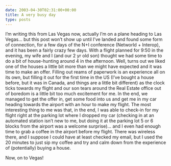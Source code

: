 ```yaml
---
date: 2003-04-30T02:31:00+00:00
title: A very busy day
type: posts
---
```

I’m writing this from Las Vegas now, actually I’m on a plane heading to Las Vegas… but this post won’t show up until I’ve landed and found some form of connection, for a few days of the N+I conference (Networld + Interop), and it has been a fairly crazy few days. With a flight planned for 9:50 in the evening, my wife and I (and our 2 yr old son) thought we had some time to do a bit of house-hunting around 4 in the afternoon. Well, turns out we liked one of the houses a little bit more than we might have expected and it was time to make an offer. Filling out reams of paperwork is an experience all on its own, but filling it out for the first time in the US (I’ve bought a house before, but it was in Canada, and things are a little bit different) as the clock ticks towards my flight and our son tears around the Real Estate office out of boredom is a little bit too much excitement for me. In the end, we managed to get the offer in, get some food into us and get me in my car heading towards the airport with an hour to make my flight. The most interesting thing to me was that, in the end, I was able to check-in for my flight right at the parking lot where I dropped my car (checking in at an automated station isn’t new to me, but doing it at the parking lot 5 or 6 blocks from the airport was a welcome surprise)… and I even had enough time to grab a coffee in the airport before my flight. There was wireless there, and I suppose I could have at least checked my email, but I used the 20 minutes to just sip my coffee and try and calm down from the experience of (potentially) buying a house.


  Now, on to Vegas!
